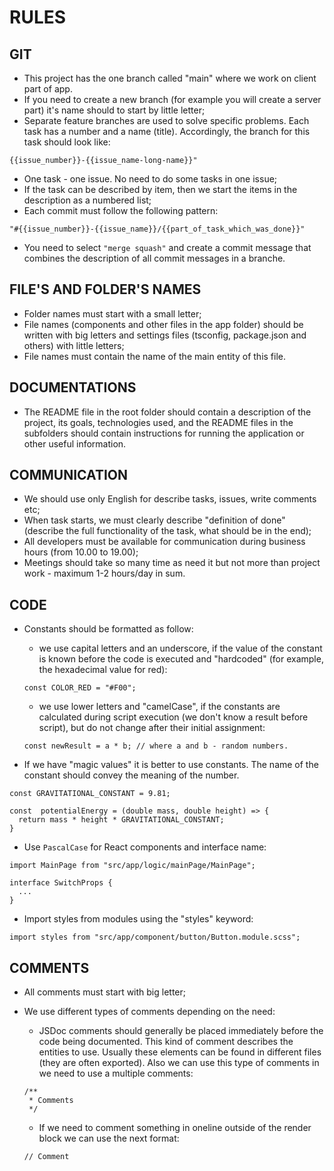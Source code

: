 # RULES

## GIT

- This project has the one branch called "main" where we work on client part of app.
- If you need to create a new branch (for example you will create a server part) it's name should to start by little letter;
- Separate feature branches are used to solve specific problems. Each task has a number and a name (title). Accordingly, the branch for this task should look like:  

```
{{issue_number}}-{{issue_name-long-name}}"
```

- One task - one issue. No need to do some tasks in one issue;
- If the task can be described by item, then we start the items in the description as a numbered list;
- Each commit must follow the following pattern: 

``` 
"#{{issue_number}}-{{issue_name}}/{{part_of_task_which_was_done}}"
```

- You need to select `"merge squash"` and create a commit message that combines the description of all commit messages in a branche.

## FILE'S AND FOLDER'S NAMES

- Folder names must start with a small letter;
- File names (components and other files in the app folder) should be written with big letters and settings files (tsconfig, package.json and others) with little letters;
- File names must contain the name of the main entity of this file.

## DOCUMENTATIONS

- The README file in the root folder should contain a description of the project, its goals, technologies used, and the README files in the subfolders should contain instructions for running the application or other useful information.

## COMMUNICATION

- We should use only English for describe tasks, issues, write comments etc;
- When task starts, we must clearly describe "definition of done" (describe the full functionality of the task, what should be in the end);
- All developers must be available for communication during business hours (from 10.00 to 19.00);
- Meetings should take so many time as need it but not more than project work - maximum 1-2 hours/day in sum.

## CODE

* Constants should be formatted as follow:

    * we use capital letters and an underscore, if the value of the constant is known before the code is executed and "hardcoded" (for example, the hexadecimal value for red):
    
    ```
    const COLOR_RED = "#F00";
    ```

    * we use lower letters and "camelCase", if the constants are calculated during script execution (we don't know a result before script), but do not change after their initial assignment:

    ```
    const newResult = a * b; // where a and b - random numbers.
    ```

* If we have "magic values" it is better to use constants. The name of the constant should convey the meaning of the number.

```
const GRAVITATIONAL_CONSTANT = 9.81;

const  potentialEnergy = (double mass, double height) => {
  return mass * height * GRAVITATIONAL_CONSTANT;
}
```

- Use `PascalCase` for React components and interface name:

```
import MainPage from "src/app/logic/mainPage/MainPage";
```

```
interface SwitchProps {
  ...
}
```

- Import styles from modules using the "styles" keyword:

```
import styles from "src/app/component/button/Button.module.scss";
```

## COMMENTS

- All comments must start with big letter;

- We use different types of comments depending on the need: 

	- JSDoc comments should generally be placed immediately before the code being documented. This kind of comment describes the entities to use. Usually these elements can be found in different files (they are often exported). Also we can use this type of comments in we need to use a multiple comments:

	```
	/**
	 * Comments
	 */
	```

	- If we need to comment something in oneline outside of the render block we can use the next format:
	
	```
	// Comment
	```
